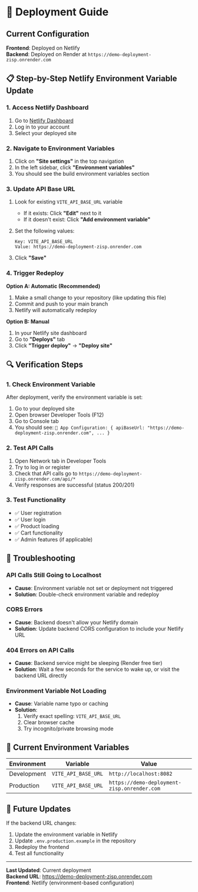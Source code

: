 # 🚀 Deployment Guide

## Current Configuration

**Frontend**: Deployed on Netlify  
**Backend**: Deployed on Render at `https://demo-deployment-zisp.onrender.com`

## 📋 Step-by-Step Netlify Environment Variable Update

### 1. Access Netlify Dashboard
1. Go to [Netlify Dashboard](https://app.netlify.com/)
2. Log in to your account
3. Select your deployed site

### 2. Navigate to Environment Variables
1. Click on **"Site settings"** in the top navigation
2. In the left sidebar, click **"Environment variables"**
3. You should see the build environment variables section

### 3. Update API Base URL
1. Look for existing `VITE_API_BASE_URL` variable
   - If it exists: Click **"Edit"** next to it
   - If it doesn't exist: Click **"Add environment variable"**

2. Set the following values:
   ```
   Key: VITE_API_BASE_URL
   Value: https://demo-deployment-zisp.onrender.com
   ```

3. Click **"Save"**

### 4. Trigger Redeploy
**Option A: Automatic (Recommended)**
1. Make a small change to your repository (like updating this file)
2. Commit and push to your main branch
3. Netlify will automatically redeploy

**Option B: Manual**
1. In your Netlify site dashboard
2. Go to **"Deploys"** tab
3. Click **"Trigger deploy"** → **"Deploy site"**

## 🔍 Verification Steps

### 1. Check Environment Variable
After deployment, verify the environment variable is set:
1. Go to your deployed site
2. Open browser Developer Tools (F12)
3. Go to Console tab
4. You should see: `🔧 App Configuration: { apiBaseUrl: "https://demo-deployment-zisp.onrender.com", ... }`

### 2. Test API Calls
1. Open Network tab in Developer Tools
2. Try to log in or register
3. Check that API calls go to `https://demo-deployment-zisp.onrender.com/api/*`
4. Verify responses are successful (status 200/201)

### 3. Test Functionality
- ✅ User registration
- ✅ User login
- ✅ Product loading
- ✅ Cart functionality
- ✅ Admin features (if applicable)

## 🐛 Troubleshooting

### API Calls Still Going to Localhost
- **Cause**: Environment variable not set or deployment not triggered
- **Solution**: Double-check environment variable and redeploy

### CORS Errors
- **Cause**: Backend doesn't allow your Netlify domain
- **Solution**: Update backend CORS configuration to include your Netlify URL

### 404 Errors on API Calls
- **Cause**: Backend service might be sleeping (Render free tier)
- **Solution**: Wait a few seconds for the service to wake up, or visit the backend URL directly

### Environment Variable Not Loading
- **Cause**: Variable name typo or caching
- **Solution**: 
  1. Verify exact spelling: `VITE_API_BASE_URL`
  2. Clear browser cache
  3. Try incognito/private browsing mode

## 📝 Current Environment Variables

| Environment | Variable | Value |
|-------------|----------|-------|
| Development | `VITE_API_BASE_URL` | `http://localhost:8082` |
| Production | `VITE_API_BASE_URL` | `https://demo-deployment-zisp.onrender.com` |

## 🔄 Future Updates

If the backend URL changes:
1. Update the environment variable in Netlify
2. Update `.env.production.example` in the repository
3. Redeploy the frontend
4. Test all functionality

---

**Last Updated**: Current deployment  
**Backend URL**: https://demo-deployment-zisp.onrender.com  
**Frontend**: Netlify (environment-based configuration)
